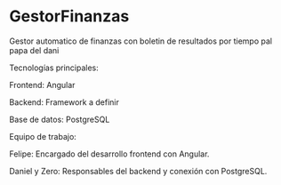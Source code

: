 # GestorFinanzas
Gestor automatico de finanzas con boletin de resultados por tiempo pal papa del dani

Tecnologías principales:

Frontend: Angular

Backend: Framework a definir

Base de datos: PostgreSQL

Equipo de trabajo:

Felipe: Encargado del desarrollo frontend con Angular.

Daniel y Zero: Responsables del backend y conexión con PostgreSQL.
